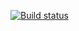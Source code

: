 [![Build status](https://ci.appveyor.com/api/projects/status/lf8w12hipovplt8b?svg=true)](https://ci.appveyor.com/project/AnastasiyaRiabova/bdd-1)